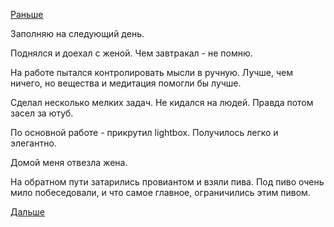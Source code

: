 [Раньше](2019.07.18.md)

Заполняю на следующий день.

Поднялся и доехал с женой. Чем завтракал - не помню.

На работе пытался контролировать мысли в ручную.
Лучше, чем ничего, но вещества и медитация помогли бы лучше.

Сделал несколько мелких задач. Не кидался на людей. Правда потом засел за ютуб.

По основной работе - прикрутил lightbox. Получилось легко и элегантно.

Домой меня отвезла жена.

На обратном пути затарились провиантом и взяли пива.
Под пиво очень мило побеседовали, и что самое главное, ограничились этим пивом.

[Дальше](2019.07.20.md)